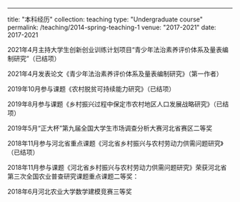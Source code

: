 ---
title: "本科经历"
collection: teaching
type: "Undergraduate course"
permalink: /teaching/2014-spring-teaching-1
venue: "2017-2021"
date: 2017-2021




2021年4月主持大学生创新创业训练计划项目“青少年法治素养评价体系及量表编制研究”（已结项）

2021年4月发表论文《青少年法治素养评价体系及量表编制研究》（第一作者）

2019年10月参与课题《农村脱贫可持续能力研究》（已结项）

2019年8月参与课题《乡村振兴过程中保定市农村地区人口发展战略研究》（已结项）

2019年5月“正大杯”第九届全国大学生市场调查分析大赛河北省赛区二等奖

2018年11月参与河北省重点课题《河北省乡村振兴与农村劳动力供需问题研究》（已结项）

2018年11月参与课题《河北省乡村振兴与农村劳动力供需问题研究》荣获河北省第三次全国农业普查研究课题重点课题二等奖：

2018年6月河北农业大学数学建模竞赛三等奖

